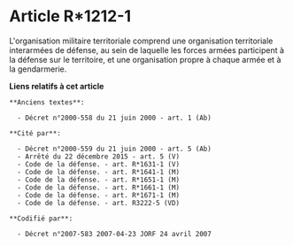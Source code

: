 # Article R*1212-1

L'organisation militaire territoriale comprend une organisation territoriale interarmées de défense, au sein de laquelle les
forces armées participent à la défense sur le territoire, et une organisation propre à chaque armée et à la gendarmerie.

**Liens relatifs à cet article**

	**Anciens textes**:

	  - Décret n°2000-558 du 21 juin 2000 - art. 1 (Ab)

	**Cité par**:

	  - Décret n°2000-559 du 21 juin 2000 - art. 5 (Ab)
	  - Arrêté du 22 décembre 2015 - art. 5 (V)
	  - Code de la défense. - art. R*1631-1 (V)
	  - Code de la défense. - art. R*1641-1 (M)
	  - Code de la défense. - art. R*1651-1 (M)
	  - Code de la défense. - art. R*1661-1 (M)
	  - Code de la défense. - art. R*1671-1 (M)
	  - Code de la défense. - art. R3222-5 (VD)

	**Codifié par**:

	  - Décret n°2007-583 2007-04-23 JORF 24 avril 2007
